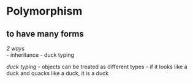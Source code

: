 # Polymorphism
## to have many forms 

*2 ways*  
    - inheritance 
    - duck typing

*duck typing*
    - objects can be treated as different types
    - if it looks like a duck and quacks like a duck, it is a duck